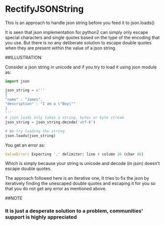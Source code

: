# RectifyJSONString

This is an approach to handle json string before you feed it to json.loads()

It is seen that json implementation for python2 can simply only escape special characters and single quotes based on the type of the encoding that you use. But there is no any deliberate solution to escape double quotes when they are present within the value of a json string.

##ILLUSTRATION:

Consider a json string in unicode and if you try to load it using json module as:

```python
import json

json_string = u'''
{
"name" : "James",
"description" : "I am a \"Boy\""
}
'''
# json loads only takes a string, bytes or byte stream
json_string = json_string.decode('utf-8')

# We try loading the string
json.loads(json_string)
```

You get an error as:

```python
ValueError: Expecting ',' delimiter: line 4 column 26 (char 46)
```

Which is simply because your string is unicode and decode (in json) doesn't escape double quotes.

The approach followed here is an iterative one, It tries to fix the json by iteratively finding the unescaped double quotes and escaping it for you so that you do not get any error as mentioned above.

##NOTE

### It is just a desperate solution to a problem, communities' support is highly appreciated
